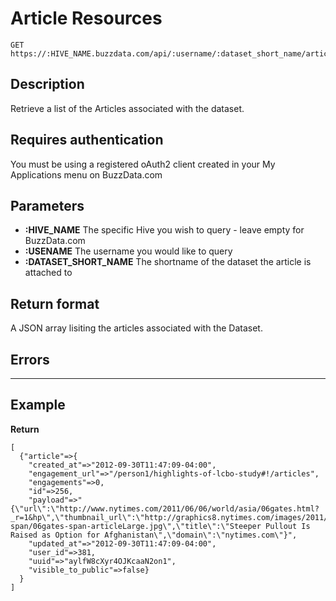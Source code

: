 # Article Resources

    GET https://:HIVE_NAME.buzzdata.com/api/:username/:dataset_short_name/articles/

## Description

Retrieve a list of the Articles associated with the dataset. 

## Requires authentication

You must be using a registered oAuth2 client created in your My Applications menu on BuzzData.com

## Parameters

- **:HIVE_NAME** The specific Hive you wish to query - leave empty for BuzzData.com
- **:USENAME** The username you would like to query
- **:DATASET_SHORT_NAME** The shortname of the dataset the article is attached to

## Return format

A JSON array lisiting the articles associated with the Dataset. 

## Errors

***

## Example

**Return**

    [
      {"article"=>{
        "created_at"=>"2012-09-30T11:47:09-04:00", 
        "engagement_url"=>"/person1/highlights-of-lcbo-study#!/articles", 
        "engagements"=>0, 
        "id"=>256, 
        "payload"=>"{\"url\":\"http://www.nytimes.com/2011/06/06/world/asia/06gates.html?_r=1&hp\",\"thumbnail_url\":\"http://graphics8.nytimes.com/images/2011/06/06/world/06gates-span/06gates-span-articleLarge.jpg\",\"title\":\"Steeper Pullout Is Raised as Option for Afghanistan\",\"domain\":\"nytimes.com\"}", 
        "updated_at"=>"2012-09-30T11:47:09-04:00", 
        "user_id"=>381, 
        "uuid"=>"aylfW8cXyr4OJKcaaN2on1", 
        "visible_to_public"=>false}
      }
    ]

